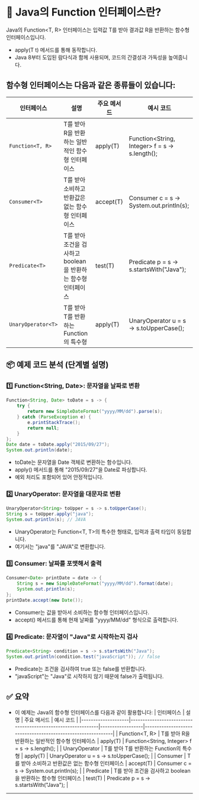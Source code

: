 # 🧠 Java의 Function 인터페이스란?
Java의 Function<T, R> 인터페이스는 입력값 T를 받아 결과값 R을 반환하는 함수형 인터페이스입니다.
- apply(T t) 메서드를 통해 동작합니다.
- Java 8부터 도입된 람다식과 함께 사용되며, 코드의 간결성과 가독성을 높여줍니다.

## 함수형 인터페이스는 다음과 같은 종류들이 있습니다:
| 인터페이스         | 설명                                                        | 주요 메서드     | 예시 코드                                                   |
|--------------------|-------------------------------------------------------------|------------------|-------------------------------------------------------------|
| `Function<T, R>`     | T를 받아 R을 반환하는 일반적인 함수형 인터페이스             | apply(T)         | Function<String, Integer> f = s -> s.length();             |
| `Consumer<T>`        | T를 받아 소비하고 반환값은 없는 함수형 인터페이스             | accept(T)        | Consumer<String> c = s -> System.out.println(s);           |
| `Predicate<T>`       | T를 받아 조건을 검사하고 boolean을 반환하는 함수형 인터페이스 | test(T)          | Predicate<String> p = s -> s.startsWith("Java");           |
| `UnaryOperator<T>`  | T를 받아 T를 반환하는 Function의 특수형                      | apply(T)         | UnaryOperator<String> u = s -> s.toUpperCase();            |


## 📦 예제 코드 분석 (단계별 설명)
### 1️⃣ Function<String, Date>: 문자열을 날짜로 변환
```java
Function<String, Date> toDate = s -> {
    try {
        return new SimpleDateFormat("yyyy/MM/dd").parse(s);
    } catch (ParseException e) {
        e.printStackTrace();
        return null;
    }
};
Date date = toDate.apply("2015/09/27");
System.out.println(date);
```

- toDate는 문자열을 Date 객체로 변환하는 함수입니다.
- apply() 메서드를 통해 "2015/09/27"을 Date로 파싱합니다.
- 예외 처리도 포함되어 있어 안정적입니다.

### 2️⃣ UnaryOperator<String>: 문자열을 대문자로 변환
```java
UnaryOperator<String> toUpper = s -> s.toUpperCase();
String s = toUpper.apply("java");
System.out.println(s); // JAVA
```

- UnaryOperator<T>는 Function<T, T>의 특수한 형태로, 입력과 출력 타입이 동일합니다.
- 여기서는 "java"를 "JAVA"로 변환합니다.

### 3️⃣ Consumer<Date>: 날짜를 포맷해서 출력
```java
Consumer<Date> printDate = date -> {
    String s = new SimpleDateFormat("yyyy/MM/dd").format(date);
    System.out.println(s);
};
printDate.accept(new Date());
```

- Consumer<T>는 값을 받아서 소비하는 함수형 인터페이스입니다.
- accept() 메서드를 통해 현재 날짜를 "yyyy/MM/dd" 형식으로 출력합니다.

### 4️⃣ Predicate<String>: 문자열이 "Java"로 시작하는지 검사
```java
Predicate<String> condition = s -> s.startsWith("Java");
System.out.println(condition.test("javaScript")); // false
```

- Predicate<T>는 조건을 검사하여 true 또는 false를 반환합니다.
- "javaScript"는 "Java"로 시작하지 않기 때문에 false가 출력됩니다.

## ✅ 요약
- 이 예제는 Java의 함수형 인터페이스를 다음과 같이 활용합니다:
| 인터페이스         | 설명                                                        | 주요 메서드     | 예시 코드                                                   |
|--------------------|-------------------------------------------------------------|------------------|-------------------------------------------------------------|
| Function<T, R>     | T를 받아 R을 반환하는 일반적인 함수형 인터페이스             | apply(T)         | Function<String, Integer> f = s -> s.length();             |
| UnaryOperator<T>   | T를 받아 T를 반환하는 Function의 특수형                      | apply(T)         | UnaryOperator<String> u = s -> s.toUpperCase();            |
| Consumer<T>        | T를 받아 소비하고 반환값은 없는 함수형 인터페이스             | accept(T)        | Consumer<String> c = s -> System.out.println(s);           |
| Predicate<T>       | T를 받아 조건을 검사하고 boolean을 반환하는 함수형 인터페이스 | test(T)          | Predicate<String> p = s -> s.startsWith("Java");           |

---




